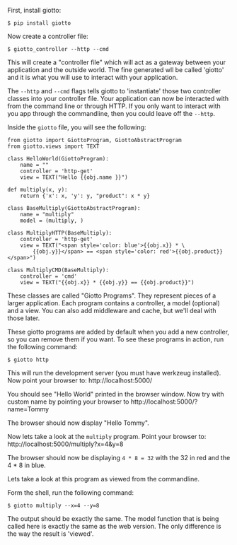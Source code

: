 First, install giotto:

    $ pip install giotto

Now create a controller file:

    $ giotto_controller --http --cmd

This will create a "controller file" which will act as a gateway between your
application and the outside world. The fine generated wll be called 'giotto'
and it is what you will use to interact with your application.

The `--http` and `--cmd` flags tells giotto to 'instantiate' those two controller
classes into your controller file. Your application can now be interacted with
from the command line or through HTTP. If you only want to interact with you app
through the commandline, then you could leave off the `--http`.

Inside the `giotto` file, you will see the following:

    from giotto import GiottoProgram, GiottoAbstractProgram
    from giotto.views import TEXT

    class HelloWorld(GiottoProgram):
        name = ""
        controller = 'http-get'
        view = TEXT("Hello {{obj.name }}")

    def multiply(x, y):
        return {'x': x, 'y': y, "product": x * y}

    class BaseMultiply(GiottoAbstractProgram):
        name = "multiply"
        model = (multiply, )

    class MultiplyHTTP(BaseMultiply):
        controller = 'http-get'
        view = TEXT("<span style='color: blue'>{{obj.x}} * \
            {{obj.y}}</span> == <span style='color: red'>{{obj.product}}</span>")

    class MultiplyCMD(BaseMultiply):
        controller = 'cmd'
        view = TEXT("{{obj.x}} * {{obj.y}} == {{obj.product}}")

These classes are called "Giotto Programs". They represent pieces of a larger
application. Each program contains a controller, a model (optional) and a view.
You can also add middleware and cache, but we'll deal with those later.

These giotto programs are added by default when you add a new controller, so
you can remove them if you want. To see these programs in action, run the
following command:

    $ giotto http

This will run the development server (you must have werkzeug installed). Now
point your browser to: http://localhost:5000/

You should see "Hello World" printed in the browser window. Now try with custom
name by pointing your browser to http://localhost:5000/?name=Tommy

The browser should now display "Hello Tommy".

Now lets take a look at the `multiply` program. Point your browser to:
http://localhost:5000/multiply?x=4&y=8

The browser should now be displaying `4 * 8 = 32` with the 32 in red and the
4 * 8 in blue.

Lets take a look at this program as viewed from the commandline.

Form the shell, run the following command:

    $ giotto multiply --x=4 --y=8

The output should be exactly the same. The model function that is being called
here is exactly the same as the web version. The only difference is the way
the result is 'viewed'.